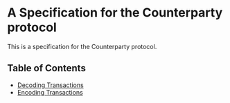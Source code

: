 # A Specification for the Counterparty protocol

This is a specification for the Counterparty protocol.

## Table of Contents

- [Decoding Transactions](02-decoding.md)
- [Encoding Transactions](03-encoding.md)
